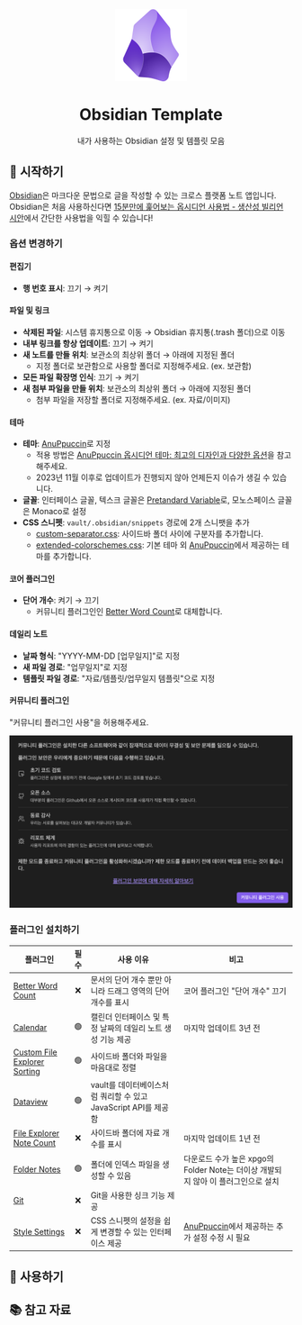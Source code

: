 <div align="center">
    <img alt="logo" src="./logo.png"  width="128" height="128" />
    <h1>Obsidian Template</h1>
    <p>내가 사용하는 Obsidian 설정 및 템플릿 모음</p>
</div>

## 🚀 시작하기

[Obsidian](https://obsidian.md/)은 마크다운 문법으로 글을 작성할 수 있는 크로스 플랫폼 노트 앱입니다. Obsidian은 처음 사용하신다면 [15분만에 훑어보는 옵시디언 사용법 - 생산성 빌리언 시안](https://www.youtube.com/watch?v=ZuEu8SDqHOE)에서 간단한 사용법을 익힐 수 있습니다!

### 옵션 변경하기

#### 편집기

- **행 번호 표시**: 끄기 → 켜기

#### 파일 및 링크

- **삭제된 파일**: 시스템 휴지통으로 이동 → Obsidian 휴지통(.trash 폴더)으로 이동
- **내부 링크를 항상 업데이트**: 끄기 → 켜기
- **새 노트를 만들 위치**: 보관소의 최상위 폴더 → 아래에 지정된 폴더
  - 지정 폴더로 보관함으로 사용할 폴더로 지정해주세요. (ex. 보관함)
- **모든 파일 확장명 인식**: 끄기 → 켜기
- **새 첨부 파일을 만들 위치**: 보관소의 최상위 폴더 → 아래에 지정된 폴더
  - 첨부 파일을 저장할 폴더로 지정해주세요. (ex. 자료/이미지)

#### 테마

- **테마**: [AnuPpuccin](https://github.com/AnubisNekhet/AnuPpuccin)로 지정
  - 적용 방법은 [AnuPpuccin 옵시디언 테마: 최고의 디자인과 다양한 옵션](https://anpigon.tistory.com/332)을 참고해주세요.
  - 2023년 11월 이후로 업데이트가 진행되지 않아 언제든지 이슈가 생길 수 있습니다.
- **글꼴**: 인터페이스 글꼴, 텍스크 글꼴은 [Pretandard Variable](https://github.com/orioncactus/pretendard)로, 모노스페이스 글꼴은 Monaco로 설정
- **CSS 스니펫**: `vault/.obsidian/snippets` 경로에 2개 스니팻을 추가
  - [custom-separator.css](https://github.com/replete/obsidian-minimal-theme-css-snippets/blob/main/%5Bui%5D%20Custom%20Separators.css): 사이드바 폴더 사이에 구분자를 추가합니다.
  - [extended-colorschemes.css](https://github.com/AnubisNekhet/AnuPpuccin/blob/main/snippets/extended-colorschemes.css): 기본 테마 외 [AnuPpuccin](https://github.com/AnubisNekhet/AnuPpuccin)에서 제공하는 테마를 추가합니다.

#### 코어 플러그인

- **단어 개수**: 켜기 → 끄기
  - 커뮤니티 플러그인인 [Better Word Count](https://github.com/lukeleppan/better-word-count)로 대체합니다.

#### 데일리 노트

- **날짜 형식**: "YYYY-MM-DD [업무일지]"로 지정
- **새 파일 경로**: "업무일지"로 지정
- **템플릿 파일 경로**: "자료/템플릿/업무일지 템플릿"으로 지정

#### 커뮤니티 플러그인

"커뮤니티 플러그인 사용"을 허용해주세요.

![커뮤니티 플러그인 허용](./img/community-plugin-allowment.png)

### 플러그인 설치하기

| 플러그인                                                                            | 필수 | 사용 이유                                                       | 비고                                                                                         |
| ----------------------------------------------------------------------------------- | :--: | --------------------------------------------------------------- | -------------------------------------------------------------------------------------------- |
| [Better Word Count](https://github.com/lukeleppan/better-word-count)                |  ❌  | 문서의 단어 개수 뿐만 아니라 드래그 영역의 단어 개수를 표시     | 코어 플러그인 "단어 개수" 끄기                                                               |
| [Calendar](https://github.com/liamcain/obsidian-calendar-plugin)                    |  🟢  | 캘린더 인터페이스 및 특정 날짜의 데일리 노트 생성 기능 제공     | 마지막 업데이트 3년 전                                                                       |
| [Custom File Explorer Sorting](https://github.com/SebastianMC/obsidian-custom-sort) |  🟢  | 사이드바 폴더와 파일을 마음대로 정렬                            |                                                                                              |
| [Dataview](https://github.com/blacksmithgu/obsidian-dataview)                       |  🟢  | vault를 데이터베이스처럼 쿼리할 수 있고 JavaScript API를 제공함 |                                                                                              |
| [File Explorer Note Count](https://github.com/ozntel/file-explorer-note-count)      |  ❌  | 사이드바 폴더에 자료 개수를 표시                                | 마지막 업데이트 1년 전                                                                       |
| [Folder Notes](https://github.com/LostPaul/obsidian-folder-notes)                   |  🟢  | 폴더에 인덱스 파일을 생성할 수 있음                             | 다운로드 수가 높은 xpgo의 Folder Note는 더이상 개발되지 않아 이 플러그인으로 설치            |
| [Git](https://github.com/denolehov/obsidian-git)                                    |  ❌  | Git을 사용한 싱크 기능 제공                                     |                                                                                              |
| [Style Settings](https://github.com/mgmeyers/obsidian-style-settings)               |  ❌  | CSS 스니펫의 설정을 쉽게 변경할 수 있는 인터페이스 제공         | [AnuPpuccin](https://github.com/AnubisNekhet/AnuPpuccin)에서 제공하는 추가 설정 수정 시 필요 |

## 💬 사용하기

## 📚 참고 자료
